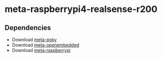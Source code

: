 # meta-raspberrypi4-realsense-r200

## Dependencies

* Download [meta-poky](git://git.yoctoproject.org/poky)
* Download [meta-openembedded](git://git.openembedded.org/meta-openembedded)
* Download [meta-raspberrypi](git://git.yoctoproject.org/meta-raspberrypi)


